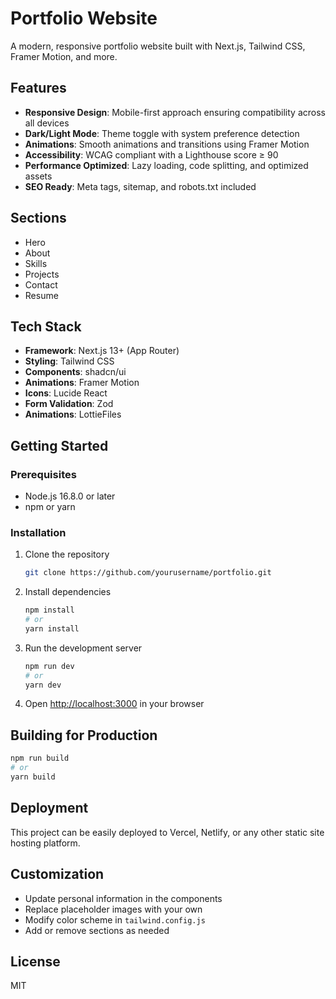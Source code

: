 # Portfolio Website

A modern, responsive portfolio website built with Next.js, Tailwind CSS, Framer Motion, and more.

## Features

- **Responsive Design**: Mobile-first approach ensuring compatibility across all devices
- **Dark/Light Mode**: Theme toggle with system preference detection
- **Animations**: Smooth animations and transitions using Framer Motion
- **Accessibility**: WCAG compliant with a Lighthouse score ≥ 90
- **Performance Optimized**: Lazy loading, code splitting, and optimized assets
- **SEO Ready**: Meta tags, sitemap, and robots.txt included

## Sections

- Hero
- About
- Skills
- Projects
- Contact
- Resume

## Tech Stack

- **Framework**: Next.js 13+ (App Router)
- **Styling**: Tailwind CSS
- **Components**: shadcn/ui
- **Animations**: Framer Motion
- **Icons**: Lucide React
- **Form Validation**: Zod
- **Animations**: LottieFiles

## Getting Started

### Prerequisites

- Node.js 16.8.0 or later
- npm or yarn

### Installation

1. Clone the repository
   ```bash
   git clone https://github.com/yourusername/portfolio.git
   ```

2. Install dependencies
   ```bash
   npm install
   # or
   yarn install
   ```

3. Run the development server
   ```bash
   npm run dev
   # or
   yarn dev
   ```

4. Open [http://localhost:3000](http://localhost:3000) in your browser

## Building for Production

```bash
npm run build
# or
yarn build
```

## Deployment

This project can be easily deployed to Vercel, Netlify, or any other static site hosting platform.

## Customization

- Update personal information in the components
- Replace placeholder images with your own
- Modify color scheme in `tailwind.config.js`
- Add or remove sections as needed

## License

MIT
